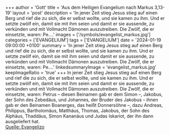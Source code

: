 +++
author = 'Gott'
title = 'Aus dem Heiligen Evangelium nach Markus 3,13-19'
layout = 'post'
description = 'In jener Zeit stieg Jesus stieg auf einen Berg und rief die zu sich, die er selbst wollte, und sie kamen zu ihm. Und er setzte zwölf ein, damit sie mit ihm seien und damit er sie aussende, zu verkünden und mit Vollmacht Dämonen auszutreiben. Die Zwölf, die er einsetzte, waren: Pe....'
images = ['/symbols/evangelist_markus.jpg']
categories = ['EVANGELIUM']
tags = ['EVANGELIUM']
date = '2024-01-19 09:00:00 +0100'
summary = 'In jener Zeit stieg Jesus stieg auf einen Berg und rief die zu sich, die er selbst wollte, und sie kamen zu ihm. Und er setzte zwölf ein, damit sie mit ihm seien und damit er sie aussende, zu verkünden und mit Vollmacht Dämonen auszutreiben. Die Zwölf, die er einsetzte, waren: Pe....'
linkedsummaryImage = 'evangelist_markus.jpg'
keepImageRatio = 'true'
+++
In jener Zeit stieg Jesus stieg auf einen Berg und rief die zu sich, die er selbst wollte, und sie kamen zu ihm.
Und er setzte zwölf ein, damit sie mit ihm seien und damit er sie aussende, zu verkünden
und mit Vollmacht Dämonen auszutreiben.
Die Zwölf, die er einsetzte, waren: Petrus – diesen Beinamen gab er dem Simon –,
Jakobus, der Sohn des Zebedäus, und Johannes, der Bruder des Jakobus – ihnen gab er den Beinamen Boanerges, das heißt Donnersöhne –,
dazu Andreas, Philippus, Bartholomäus, Matthäus, Thomas, Jakobus, der Sohn des Alphäus, Thaddäus, Simon Kananäus
und Judas Iskariot, der ihn dann ausgeliefert hat.<!--more--><br> [Quelle: Evangelizo](https://evangeliumtagfuertag.org/DE/gospel)